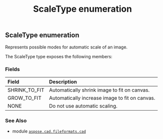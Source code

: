 ﻿---
title: ScaleType enumeration
second_title: Aspose.CAD for Python via .NET API References
description: 
type: docs
weight: 320
url: /aspose.cad.fileformats.cad/scaletype/
is_root: false
---

## ScaleType enumeration

Represents possible modes for automatic scale of an image.



The ScaleType type exposes the following members:

### Fields
| Field | Description |
| :- | :- |
| SHRINK_TO_FIT | Automatically shrink image to fit on canvas. |
| GROW_TO_FIT | Automatically increase image to fit on canvas. |
| NONE | Do not use automatic scaling. |



### See Also
* module [`aspose.cad.fileformats.cad`](..)
